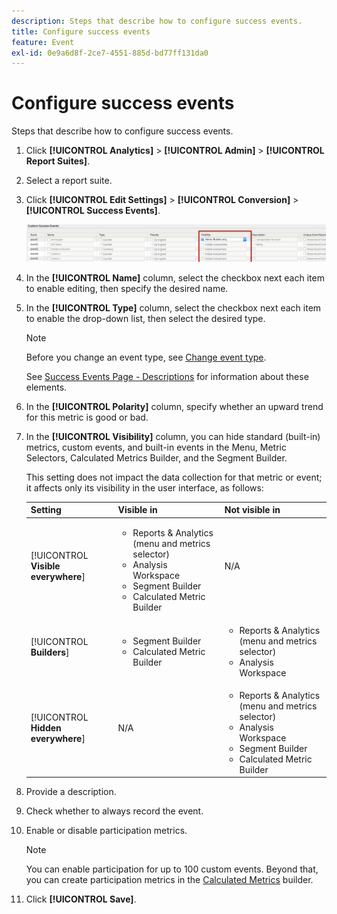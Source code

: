 ```yaml
---
description: Steps that describe how to configure success events.
title: Configure success events
feature: Event
exl-id: 0e9a6d8f-2ce7-4551-885d-bd77ff131da0
---
```

# Configure success events

Steps that describe how to configure success events.

1. Click **[!UICONTROL Analytics]** > **[!UICONTROL Admin]** > **[!UICONTROL Report Suites]**.
1. Select a report suite.
1. Click **[!UICONTROL Edit Settings]** > **[!UICONTROL Conversion]** > **[!UICONTROL Success Events]**.

   ![Step Result](/help/admin/admin/c-manage-report-suites/c-edit-report-suites/conversion-var-admin/c-success-events/assets/success_event_page.png)

1. In the **[!UICONTROL Name]** column, select the checkbox next each item to enable editing, then specify the desired name.
1. In the **[!UICONTROL Type]** column, select the checkbox next each item to enable the drop-down list, then select the desired type.

   >[!NOTE]
   >
   >Before you change an event type, see [Change event type](/help/admin/admin/c-manage-report-suites/c-edit-report-suites/conversion-var-admin/c-success-events/event-type.md).

   See [Success Events Page - Descriptions](/help/admin/admin/c-manage-report-suites/c-edit-report-suites/conversion-var-admin/c-success-events/success-event.md) for information about these elements.

1. In the **[!UICONTROL Polarity]** column, specify whether an upward trend for this metric is good or bad.
1. In the **[!UICONTROL Visibility]** column, you can hide standard (built-in) metrics, custom events, and built-in events in the Menu, Metric Selectors, Calculated Metrics Builder, and the Segment Builder.

   This setting does not impact the data collection for that metric or event; it affects only its visibility in the user interface, as follows:


   |Setting | Visible in | Not visible in |
   |---------|----------|---------|
   | [!UICONTROL **Visible everywhere**] | <ul><li>Reports & Analytics (menu and metrics selector)</li><li>Analysis Workspace</li><li>Segment Builder</li><li>Calculated Metric Builder</li></ul> | N/A |
   | [!UICONTROL **Builders**] | <ul><li>Segment Builder</li><li>Calculated Metric Builder</li></ul> | <ul><li>Reports & Analytics (menu and metrics selector)</li><li>Analysis Workspace</li></ul> |
   | [!UICONTROL **Hidden everywhere**] | N/A | <ul><li>Reports & Analytics (menu and metrics selector)</li><li>Analysis Workspace</li><li>Segment Builder</li><li>Calculated Metric Builder</li></ul> | 

1. Provide a description.
1. Check whether to always record the event.
1. Enable or disable participation metrics.

   >[!NOTE]
   >
   >You can enable participation for up to 100 custom events. Beyond that, you can create participation metrics in the [Calculated Metrics](/help/components/c-calcmetrics/c-workflow/cm-workflow/c-build-metrics/participation-metric.md) builder.

1. Click **[!UICONTROL Save]**.
